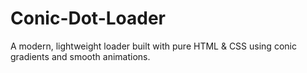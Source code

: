 # Conic-Dot-Loader
A modern, lightweight loader built with pure HTML &amp; CSS using conic gradients and smooth animations.
